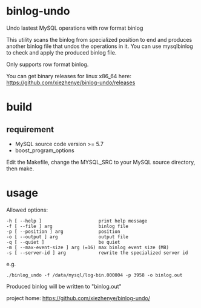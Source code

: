 # binlog-undo
Undo lastest MySQL operations with row format binlog

This utility scans the binlog from specialized position to end and produces another binlog file that undos the operations in it. You can use mysqlbinlog to check and apply the produced binlog file.

Only supports row format binlog.

You can get binary releases for linux x86_64 here: https://github.com/xiezhenye/binlog-undo/releases

# build
## requirement
 * MySQL source code version >= 5.7
 * boost_program_options

Edit the Makefile, change the MYSQL_SRC to your MySQL source directory, then make.

# usage

Allowed options:

    -h [ --help ]                     print help message
    -f [ --file ] arg                 binlog file
    -p [ --position ] arg             position
    -o [ --output ] arg               output file
    -q [ --quiet ]                    be quiet
    -m [ --max-event-size ] arg (=16) max binlog event size (MB)
    -s [ --server-id ] arg            rewrite the specialized server id

e.g.

    ./binlog_undo -f /data/mysql/log-bin.000004 -p 3958 -o binlog.out
  
Produced binlog will be written to "binlog.out"


project home: https://github.com/xiezhenye/binlog-undo/
